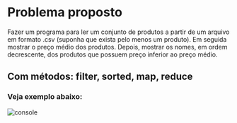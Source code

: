 # Problema proposto

Fazer um programa para ler um conjunto de produtos a partir de um
arquivo em formato .csv (suponha que exista pelo menos um produto).
Em seguida mostrar o preço médio dos produtos. Depois, mostrar os
nomes, em ordem decrescente, dos produtos que possuem preço
inferior ao preço médio.

## Com métodos: filter, sorted, map, reduce

### Veja exemplo abaixo:

![console](https://github.com/user-attachments/assets/0c346fd9-cb47-4d4f-a9d0-3e3f65f3ac86)
